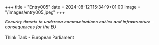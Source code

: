 +++
title = "Entry005"
date = 2024-08-12T15:34:19+01:00
image = "/images/entry005.jpeg"
+++

_Security threats to undersea communications cables and infrastructure – consequences for the EU_ <br><br> Think Tank - European Parliament

